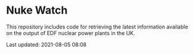# Nuke Watch

This repository includes code for retrieving the latest information available on the output of EDF nuclear power plants in the UK.

Last updated: 2021-08-05 08:08
